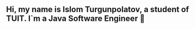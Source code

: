 ## Hi, my name is Islom Turgunpolatov, a student of TUIT. I`m a Java Software Engineer 👋

<!--
**islomTurgunpolatov/islomTurgunpolatov** is a ✨ _special_ ✨ repository because its `README.md` (this file) appears on your GitHub profile.

Here are some ideas to get you started:

- 🔭 I’m currently working on HGP and EduFlix as a Startup project
- 📫 How to reach me: turgunpolatovislom5@gmail.com or @islom5522(telegram)
-->
